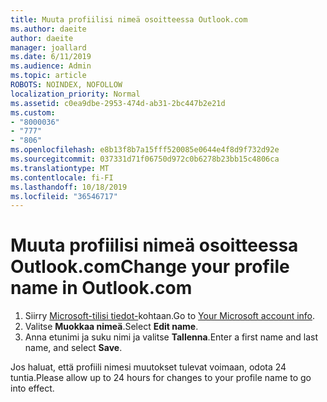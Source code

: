 ```yaml
---
title: Muuta profiilisi nimeä osoitteessa Outlook.com
ms.author: daeite
author: daeite
manager: joallard
ms.date: 6/11/2019
ms.audience: Admin
ms.topic: article
ROBOTS: NOINDEX, NOFOLLOW
localization_priority: Normal
ms.assetid: c0ea9dbe-2953-474d-ab31-2bc447b2e21d
ms.custom:
- "8000036"
- "777"
- "806"
ms.openlocfilehash: e8b13f8b7a15fff520085e0644e4f8d9f732d92e
ms.sourcegitcommit: 037331d71f06750d972c0b6278b23bb15c4806ca
ms.translationtype: MT
ms.contentlocale: fi-FI
ms.lasthandoff: 10/18/2019
ms.locfileid: "36546717"
---
```

# <a name="change-your-profile-name-in-outlookcom"></a><span data-ttu-id="1ef91-102">Muuta profiilisi nimeä osoitteessa Outlook.com</span><span class="sxs-lookup"><span data-stu-id="1ef91-102">Change your profile name in Outlook.com</span></span>

1. <span data-ttu-id="1ef91-103">Siirry [Microsoft-tilisi tiedot-](https://go.microsoft.com/fwlink/p/?linkid=860841)kohtaan.</span><span class="sxs-lookup"><span data-stu-id="1ef91-103">Go to [Your Microsoft account info](https://go.microsoft.com/fwlink/p/?linkid=860841).</span></span>
2. <span data-ttu-id="1ef91-104">Valitse **Muokkaa nimeä**.</span><span class="sxs-lookup"><span data-stu-id="1ef91-104">Select **Edit name**.</span></span>
3. <span data-ttu-id="1ef91-105">Anna etunimi ja suku nimi ja valitse **Tallenna**.</span><span class="sxs-lookup"><span data-stu-id="1ef91-105">Enter a first name and last name, and select **Save**.</span></span>

<span data-ttu-id="1ef91-106">Jos haluat, että profiili nimesi muutokset tulevat voimaan, odota 24 tuntia.</span><span class="sxs-lookup"><span data-stu-id="1ef91-106">Please allow up to 24 hours for changes to your profile name to go into effect.</span></span>